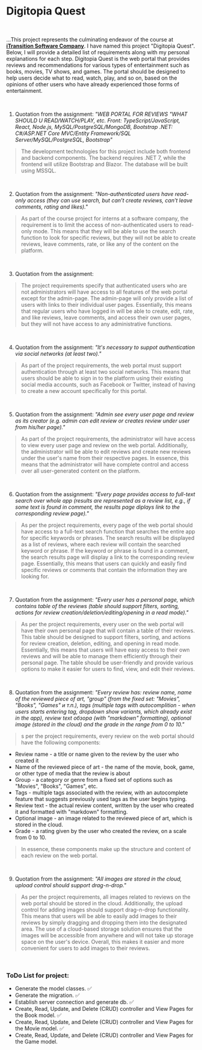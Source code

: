 # **Digitopia Quest**
<p>&nbsp;</p>

...This project represents the culminating endeavor of the course at **[iTransition Software Company](https://www.itransition.com)**. I have named this project "Digitopia Quest". Below, I will provide a detailed list of requirements along with my personal explanations for each step. Digitopia Quest is the web portal that provides reviews and recommendations for various types of entertainment such as books, movies, TV shows, and games. The portal should be designed to help users decide what to read, watch, play, and so on, based on the opinions of other users who have already experienced those forms of entertainment.
<p>&nbsp;</p>

1. Quotation from the assignment:
*"WEB PORTAL FOR REVIEWS "WHAT SHOULD U READ/WATCH/PLAY, etc.
Front: TypeScript/JavaScript, React, Node.js, MySQL/PostgreSQL/MongoDB, Bootstrap
.NET: C#/ASP.NET Core MVC/Entity Framework/SQL Server/MySQL/PostgreSQL, Bootstrap"*



>The development technologies for this project include both frontend and backend components. The backend requires .NET 7, while the frontend will utilize Bootstrap and Blazor. The database will be built using MSSQL.
<p>&nbsp;</p>

2. Quotation from the assignment:
*"Non-authenticated users have read-only access (they can use search, but can’t create reviews, can’t leave comments, rating and likes)."*

>As part of the course project for interns at a software company, the requirement is to limit the access of non-authenticated users to read-only mode. This means that they will be able to use the search function to look for specific reviews, but they will not be able to create reviews, leave comments, rate, or like any of the content on the platform.
<p>&nbsp;</p>

3. Quotation from the assignment:
>The project requirements specify that authenticated users who are not administrators will have access to all features of the web portal except for the admin-page. The admin-page will only provide a list of users with links to their individual user pages. Essentially, this means that regular users who have logged in will be able to create, edit, rate, and like reviews, leave comments, and access their own user pages, but they will not have access to any administrative functions.

<p>&nbsp;</p>

4. Quotation from the assignment:
*"It's necessary to suppot authentication via social networks (at least two)."*
>As part of the project requirements, the web portal must support authentication through at least two social networks. This means that users should be able to sign in to the platform using their existing social media accounts, such as Facebook or Twitter, instead of having to create a new account specifically for this portal.
<p>&nbsp;</p>

5. Quotation from the assignment:
*"Admin see every user page and review as its creator (e.g. admin can edit review or creates review under user from his/her page)."*
>As part of the project requirements, the administrator will have access to view every user page and review on the web portal. Additionally, the administrator will be able to edit reviews and create new reviews under the user's name from their respective pages. In essence, this means that the administrator will have complete control and access over all user-generated content on the platform.
<p>&nbsp;</p>

6. Quotation from the assignment:
*"Every page provides access to full-text search over whole app (results are represented as a review list, e.g., if some text is found in comment, the results page diplays link to the corresponding review page)."*
>As per the project requirements, every page of the web portal should have access to a full-text search function that searches the entire app for specific keywords or phrases. The search results will be displayed as a list of reviews, where each review will contain the searched keyword or phrase. If the keyword or phrase is found in a comment, the search results page will display a link to the corresponding review page. Essentially, this means that users can quickly and easily find specific reviews or comments that contain the information they are looking for.
<p>&nbsp;</p>

7. Quotation from the assignment:
*"Every user has a personal page, which contains table of the reviews (table should support filters, sorting, actions for review creation/deletion/editing/opening in a read mode)."*
>As per the project requirements, every user on the web portal will have their own personal page that will contain a table of their reviews. This table should be designed to support filters, sorting, and actions for review creation, deletion, editing, and opening in read mode. Essentially, this means that users will have easy access to their own reviews and will be able to manage them efficiently through their personal page. The table should be user-friendly and provide various options to make it easier for users to find, view, and edit their reviews.
<p>&nbsp;</p>

8. Quotation from the assignment:
*"Every review has: review name, name of the reviewed piece of art, "group" (from the fixed set: "Movies", "Books", "Games" и т.п.), tags (multiple tags with autocomplition - when users starts entering tag, dropdown show variants, which already exist in the app), review text обзора (with "markdown" formatting), optional image (stored in the cloud) and the grade in the range from 0 to 10."*
>s per the project requirements, every review on the web portal should have the following components: 
* Review name - a title or name given to the review by the user who created it
* Name of the reviewed piece of art - the name of the movie, book, game, or other type of media that the review is about
* Group - a category or genre from a fixed set of options such as "Movies", "Books", "Games", etc.
* Tags - multiple tags associated with the review, with an autocomplete feature that suggests previously used tags as the user begins typing.
* Review text - the actual review content, written by the user who created it and formatted with "markdown" formatting.
* Optional image - an image related to the reviewed piece of art, which is stored in the cloud.
* Grade - a rating given by the user who created the review, on a scale from 0 to 10.
>In essence, these components make up the structure and content of each review on the web portal.
<p>&nbsp;</p>

9. Quotation from the assignment:
*"All images are stored in the cloud, upload control should support drag-n-drop."*
>As per the project requirements, all images related to reviews on the web portal should be stored in the cloud. Additionally, the upload control for adding images should support drag-n-drop functionality. This means that users will be able to easily add images to their reviews by simply dragging and dropping them into the designated area. The use of a cloud-based storage solution ensures that the images will be accessible from anywhere and will not take up storage space on the user's device. Overall, this makes it easier and more convenient for users to add images to their reviews.
<p>&nbsp;</p>


### **ToDo List for project:**
* Generate the model classes. :white_check_mark:
* Generate the migration. :white_check_mark:
* Establish server connection and generate db. :white_check_mark:
* Create, Read, Update, and Delete (CRUD) controller and View Pages for the Book model. :white_check_mark:
* Create, Read, Update, and Delete (CRUD) controller and View Pages for the Movie model. :white_check_mark:
* Create, Read, Update, and Delete (CRUD) controller and View Pages for the Game model.
<p>&nbsp;</p>